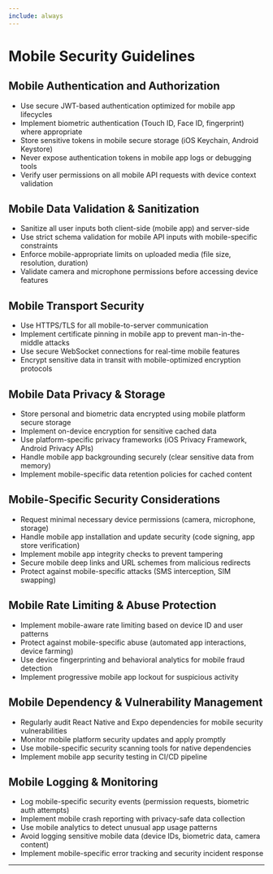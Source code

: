 ```yaml
---
include: always
---
```


# Mobile Security Guidelines

## Mobile Authentication and Authorization
- Use secure JWT-based authentication optimized for mobile app lifecycles
- Implement biometric authentication (Touch ID, Face ID, fingerprint) where appropriate
- Store sensitive tokens in mobile secure storage (iOS Keychain, Android Keystore)
- Never expose authentication tokens in mobile app logs or debugging tools
- Verify user permissions on all mobile API requests with device context validation

## Mobile Data Validation & Sanitization
- Sanitize all user inputs both client-side (mobile app) and server-side
- Use strict schema validation for mobile API inputs with mobile-specific constraints
- Enforce mobile-appropriate limits on uploaded media (file size, resolution, duration)
- Validate camera and microphone permissions before accessing device features

## Mobile Transport Security
- Use HTTPS/TLS for all mobile-to-server communication
- Implement certificate pinning in mobile app to prevent man-in-the-middle attacks
- Use secure WebSocket connections for real-time mobile features
- Encrypt sensitive data in transit with mobile-optimized encryption protocols

## Mobile Data Privacy & Storage
- Store personal and biometric data encrypted using mobile platform secure storage
- Implement on-device encryption for sensitive cached data
- Use platform-specific privacy frameworks (iOS Privacy Framework, Android Privacy APIs)
- Handle mobile app backgrounding securely (clear sensitive data from memory)
- Implement mobile-specific data retention policies for cached content

## Mobile-Specific Security Considerations
- Request minimal necessary device permissions (camera, microphone, storage)
- Handle mobile app installation and update security (code signing, app store verification)
- Implement mobile app integrity checks to prevent tampering
- Secure mobile deep links and URL schemes from malicious redirects
- Protect against mobile-specific attacks (SMS interception, SIM swapping)

## Mobile Rate Limiting & Abuse Protection
- Implement mobile-aware rate limiting based on device ID and user patterns
- Protect against mobile-specific abuse (automated app interactions, device farming)
- Use device fingerprinting and behavioral analytics for mobile fraud detection
- Implement progressive mobile app lockout for suspicious activity

## Mobile Dependency & Vulnerability Management
- Regularly audit React Native and Expo dependencies for mobile security vulnerabilities
- Monitor mobile platform security updates and apply promptly
- Use mobile-specific security scanning tools for native dependencies
- Implement mobile app security testing in CI/CD pipeline

## Mobile Logging & Monitoring
- Log mobile-specific security events (permission requests, biometric auth attempts)
- Implement mobile crash reporting with privacy-safe data collection
- Use mobile analytics to detect unusual app usage patterns
- Avoid logging sensitive mobile data (device IDs, biometric data, camera content)
- Implement mobile-specific error tracking and security incident response

---